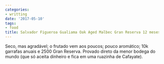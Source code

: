 ```yaml
---
categories:
- writting
date: '2017-05-10'
tags:
- food
title: Salvador Figueroa Gualiama Oak Aged Malbec Gran Reserva 12 meses 2014
---
```


Seco, mas agradável; o frutado vem aos poucos; pouco aromático; 10k garrafas anuais e 2500 Gran Reserva. Provado direto da menor bodega do mundo (que só aceita dinheiro e fica em uma ruazinha de Cafayate).

